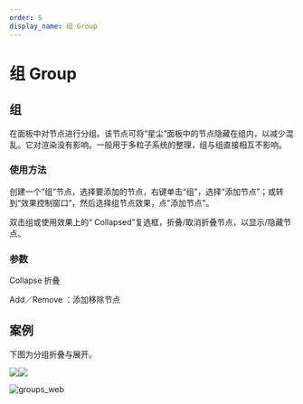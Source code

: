 ```yaml
---
order: 5
display_name: 组 Group
---
```


# 组 Group

## 组

在面板中对节点进行分组。该节点可将“星尘”面板中的节点隐藏在组内，以减少混乱。它对渲染没有影响。一般用于多粒子系统的整理，组与组直接相互不影响。

### 使用方法

创建一个“组”节点，选择要添加的节点，右键单击“组”，选择“添加节点”；或转到“效果控制窗口”，然后选择组节点效果，点"添加节点"。

双击组或使用效果上的“ Collapsed”复选框，折叠/取消折叠节点，以显示/隐藏节点。

### 参数

Collapse 折叠

Add／Remove ：添加移除节点

## 案例

下图为分组折叠与展开。

![](http://cdn.yuelili.com/202020140210-0.png)![](http://cdn.yuelili.com/202020140209-i.png)

![groups_web](https://www.superluminal.tv/2018/02/groups_web.jpg)
